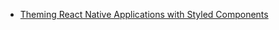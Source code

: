  - [Theming React Native Applications with Styled Components](https://blog.openreplay.com/theming-react-native-applications-with-styled-components)
